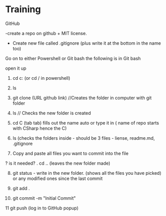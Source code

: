 # Training
GitHub

-create a repo on github + MIT license. 
- Create new file called .gitignore (plus write it at the bottom in the name too) 


Go on to either Powershell or Git bash
the following is in Git bash 

open it up 

1. cd c: (or cd / in powershell) 

2. ls

3. git clone (URL github link) //Creates the folder in computer with git folder 

4. ls // Checks the new folder is created

5. cd C (tab tab)  fills out the name auto or type it in  ( name of repo starts with CSharp hence the C)

6. ls (checks the folders inside - should be 3 files - liense, readme.md, .gitignore 

7. Copy and paste all files you want to commit into the file 

? is it needed? . cd .. (leaves the new folder made) 

8. git status   - write in the new folder. (shows all the files you have picked) or any modified ones since the last commit

9. git add . 

10. git commit -m "Initial Commit"

11 git push (log in to GitHub popup) 